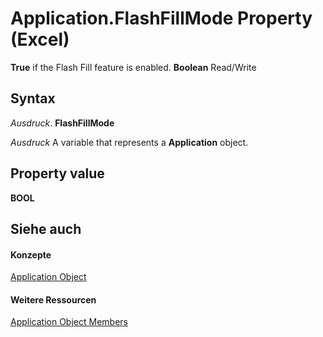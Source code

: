 
# Application.FlashFillMode Property (Excel)

 **True** if the Flash Fill feature is enabled. **Boolean** Read/Write


## Syntax

 _Ausdruck_. **FlashFillMode**

 _Ausdruck_ A variable that represents a **Application** object.


## Property value

 **BOOL**


## Siehe auch


#### Konzepte


[Application Object](19b73597-5cf9-4f56-8227-b5211f657f6f.md)
#### Weitere Ressourcen


[Application Object Members](http://msdn.microsoft.com/library/4cb9ca42-8d07-cc9c-2d80-4eb9a5921e1e%28Office.15%29.aspx)